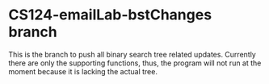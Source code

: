 # CS124-emailLab-bstChanges branch
This is the branch to push all binary search tree related updates. Currently there are only the supporting functions, thus, the program will not run at the moment because it is lacking the actual tree.
